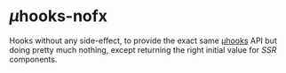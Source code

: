# <em>µ</em>hooks-nofx

Hooks without any side-effect, to provide the exact same [µhooks](https://github.com/WebReflection/uhooks#readme) API but doing pretty much nothing, except returning the right initial value for *SSR* components.
